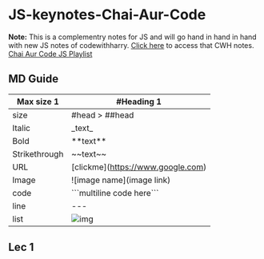 # JS-keynotes-Chai-Aur-Code

**Note:** This is a complementry notes for JS and will go hand in hand in hand with new JS notes of codewithharry. 
[Click here](https://drive.google.com/file/d/1okAFxCoMTLf8RqowrRDNvKf37Frh9w-3/view?usp=sharing) to access that CWH notes.
[Chai Aur Code JS Playlist](https://www.youtube.com/playlist?list=PLu71SKxNbfoBuX3f4EOACle2y-tRC5Q37)


## MD Guide

| Max size 1 | #Heading 1 |
|--------------------|--------------------|
| size | \#head > ##head |
|Italic|\_text_|
|Bold|\*\*text**|
|Strikethrough|\~\~text~~|
|URL|\[clickme](https://www.google.com)|
|Image|\![image name](image link)|
|code|\```multiline code here``` |
|line|\-\-\-|
|list|![img](https://miro.medium.com/max/1400/1*o8B0wczLfqh80Rx2oja0Qw.webp)|


## Lec 1
